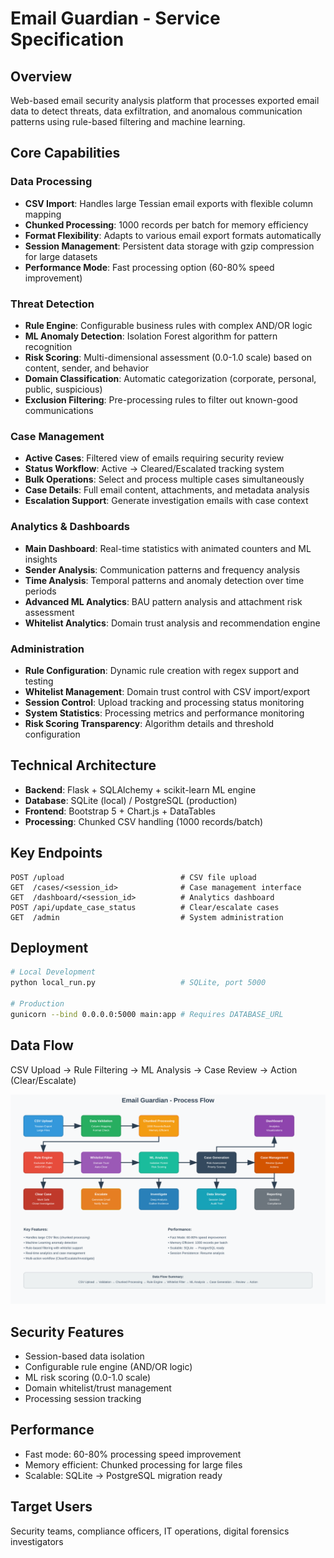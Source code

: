 # Email Guardian - Service Specification

## Overview
Web-based email security analysis platform that processes exported email data to detect threats, data exfiltration, and anomalous communication patterns using rule-based filtering and machine learning.

## Core Capabilities

### Data Processing
- **CSV Import**: Handles large Tessian email exports with flexible column mapping
- **Chunked Processing**: 1000 records per batch for memory efficiency
- **Format Flexibility**: Adapts to various email export formats automatically
- **Session Management**: Persistent data storage with gzip compression for large datasets
- **Performance Mode**: Fast processing option (60-80% speed improvement)

### Threat Detection
- **Rule Engine**: Configurable business rules with complex AND/OR logic
- **ML Anomaly Detection**: Isolation Forest algorithm for pattern recognition
- **Risk Scoring**: Multi-dimensional assessment (0.0-1.0 scale) based on content, sender, and behavior
- **Domain Classification**: Automatic categorization (corporate, personal, public, suspicious)
- **Exclusion Filtering**: Pre-processing rules to filter out known-good communications

### Case Management
- **Active Cases**: Filtered view of emails requiring security review
- **Status Workflow**: Active → Cleared/Escalated tracking system
- **Bulk Operations**: Select and process multiple cases simultaneously
- **Case Details**: Full email content, attachments, and metadata analysis
- **Escalation Support**: Generate investigation emails with case context

### Analytics & Dashboards
- **Main Dashboard**: Real-time statistics with animated counters and ML insights
- **Sender Analysis**: Communication patterns and frequency analysis  
- **Time Analysis**: Temporal patterns and anomaly detection over time periods
- **Advanced ML Analytics**: BAU pattern analysis and attachment risk assessment
- **Whitelist Analytics**: Domain trust analysis and recommendation engine

### Administration
- **Rule Configuration**: Dynamic rule creation with regex support and testing
- **Whitelist Management**: Domain trust control with CSV import/export
- **Session Control**: Upload tracking and processing status monitoring
- **System Statistics**: Processing metrics and performance monitoring
- **Risk Scoring Transparency**: Algorithm details and threshold configuration

## Technical Architecture
- **Backend**: Flask + SQLAlchemy + scikit-learn ML engine
- **Database**: SQLite (local) / PostgreSQL (production)
- **Frontend**: Bootstrap 5 + Chart.js + DataTables
- **Processing**: Chunked CSV handling (1000 records/batch)

## Key Endpoints
```
POST /upload                          # CSV file upload
GET  /cases/<session_id>              # Case management interface
GET  /dashboard/<session_id>          # Analytics dashboard  
POST /api/update_case_status          # Clear/escalate cases
GET  /admin                           # System administration
```

## Deployment
```bash
# Local Development
python local_run.py                   # SQLite, port 5000

# Production  
gunicorn --bind 0.0.0.0:5000 main:app # Requires DATABASE_URL
```

## Data Flow
CSV Upload → Rule Filtering → ML Analysis → Case Review → Action (Clear/Escalate)

![Process Flow Diagram](static/images/process_flow.svg)

## Security Features
- Session-based data isolation
- Configurable rule engine (AND/OR logic)
- ML risk scoring (0.0-1.0 scale)  
- Domain whitelist/trust management
- Processing session tracking

## Performance
- Fast mode: 60-80% processing speed improvement
- Memory efficient: Chunked processing for large files
- Scalable: SQLite → PostgreSQL migration ready

## Target Users
Security teams, compliance officers, IT operations, digital forensics investigators